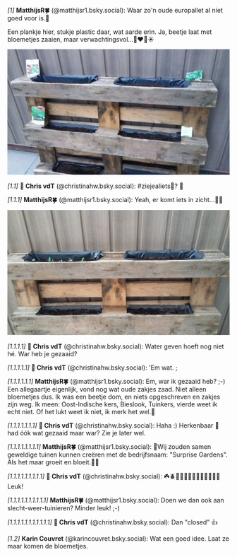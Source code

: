 *[1]* **MatthijsR🍀** (@matthijsr1.bsky.social):
Waar zo'n oude europallet al niet goed voor is.🤗

Een plankje hier, stukje plastic daar, wat aarde erin.
Ja, beetje laat met bloemetjes zaaien, maar verwachtingsvol...💚❤️💛☀️

![Image](/assets/images/3kunfrndpqj2p_1_image_1_e396a57bc33248b2b9b86ab998aa980c.jpeg)


*[1.1]* **🌱 Chris vdT** (@christinahw.bsky.social):
#ziejealiets🌟? 🌱

*[1.1.1]* **MatthijsR🍀** (@matthijsr1.bsky.social):
Yeah, er komt iets in zicht...🌱😊

![Image](/assets/images/3kunfrndpqj2p_4_image_1_e171b2c3b395445fa474cc4f46a45ff0.jpeg)


*[1.1.1.1]* **🌱 Chris vdT** (@christinahw.bsky.social):
Water geven hoeft nog niet hé. 
War heb je gezaaid?

*[1.1.1.1.1]* **🌱 Chris vdT** (@christinahw.bsky.social):
'Em wat. ;

*[1.1.1.1.1.1]* **MatthijsR🍀** (@matthijsr1.bsky.social):
Em, war ik gezaaid heb? ;-)
Een allegaartje eigenlijk, vond nog wat oude zakjes zaad. Niet alleen bloemetjes dus. Ik was een beetje dom, en niets opgeschreven en zakjes zijn weg. 
Ik meen: Oost-Indische kers, Bieslook, Tuinkers, vierde weet ik echt niet. Of het lukt weet ik niet, ik merk het wel.🤗

*[1.1.1.1.1.1.1]* **🌱 Chris vdT** (@christinahw.bsky.social):
Haha :) Herkenbaar 🫢 had óók wat gezaaid maar war?  Zie je later wel.

*[1.1.1.1.1.1.1.1]* **MatthijsR🍀** (@matthijsr1.bsky.social):
🤗Wij zouden samen geweldige tuinen kunnen creëren met de bedrijfsnaam: "Surprise Gardens". Als het maar groeit en bloeit.💚😉

*[1.1.1.1.1.1.1.1.1]* **🌱 Chris vdT** (@christinahw.bsky.social):
☘️🪲🐝🌳🦋🌸🌱🐞🌺🐛🌻💐🐞Leuk!

*[1.1.1.1.1.1.1.1.1.1]* **MatthijsR🍀** (@matthijsr1.bsky.social):
Doen we dan ook aan slecht-weer-tuinieren? Minder leuk! ;-)

*[1.1.1.1.1.1.1.1.1.1.1]* **🌱 Chris vdT** (@christinahw.bsky.social):
Dan "closed" 👍

*[1.2]* **Karin Couvret** (@karincouvret.bsky.social):
Wat een goed idee. Laat ze maar komen de bloemetjes.

